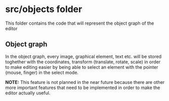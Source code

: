 # src/objects folder

This folder contains the code that will represent the object graph of the editor

## Object graph

In the object graph, every image, graphical element, text etc. will be stored toghether with the coordinates, transform (translate, rotate, scale) in order to make editing easier by being able to select an element with the pointer (mouse, finger) in the select mode.

**NOTE:** This feature is not planned in the near future because there are other more important features that need to be implemented in order to make the editor actually useful.

